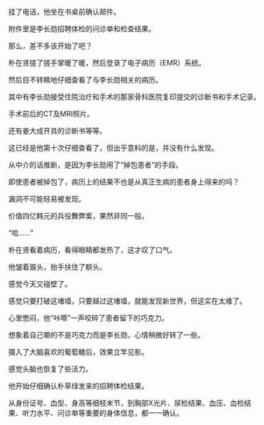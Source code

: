 挂了电话，他坐在书桌前确认邮件。

附件里是李长勋招聘体检的问诊单和检查结果。

那么，差不多该开始了吧？

朴在贤搓了搓手掌暖了暖，然后登录了电子病历（EMR）系统。

然后目不转睛地仔细查看了与李长勋相关的病历。

其中有李长勋接受住院治疗和手术的那家骨科医院复印提交的诊断书和手术记录。

手术前后的CT及MRI照片。

还有姜大成开具的诊断书等等。

这已经是他第十次仔细查看了，但出乎意料的是，并没有什么发现。

从中介的话推断，是因为李长勋用了“掉包患者”的手段。

即使患者被掉包了，病历上的结果不也是从真正生病的患者身上得来的吗？

漏洞不可能轻易被发现。

价值四亿韩元的兵役舞弊案，果然非同一般。

“哈……”

朴在贤看着病历，看得眼睛都发热了，这才叹了口气。

他皱着眉头，抬手扶住了额头。

感觉今天又碰壁了。

感觉只要打破这堵墙，只要越过这堵墙，就能发现新世界，但这实在太难了。

心里憋闷，他“咔嚓”一声咬碎了患者留下的巧克力。

想象着自己嚼的不是巧克力而是李长勋，心情稍微好转了一些。

摄入了大脑喜欢的葡萄糖后，效果立竿见影。

感觉头脑也恢复了些活力。

他开始仔细确认朴草绿发来的招聘体检结果。

从身份证号、血型、身高等细枝末节，到胸部X光片、尿检结果、血压、血检结果、听力水平、问诊单等重要的身体信息，都一一确认。